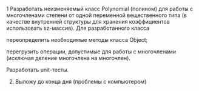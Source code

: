1 Разработать неизменяемый класс Polynomial (полином) для работы с многочленами степени  от одной переменной вещественного типа (в качестве внутренней структуры для хранения коэффициентов использовать sz-массив). Для разработанного класса

переопределить необходимые методы класса Object;

перегрузить операции, допустимые для работы с многочленами (исключая деление многочлена на многочлен). 

Разработать unit-тесты.

2. Выложу до конца дня (проблемы с компьютером) 
